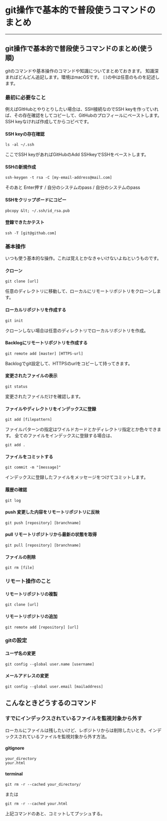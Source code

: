 # git操作で基本的で普段使うコマンドのまとめ

- - -




## git操作で基本的で普段使うコマンドのまとめ(使う順)

gitのコマンドや基本操作のコマンドや知識についてまとめておきます。
知識深まればどんどん追記します。環境はmacOSです。
`[]`の中は任意のものを記述します。




### 最初に必要なこと

例えばGItHubとやりとりしたい場合は、SSH接続なのでSSH keyを作っていれば、その存在確認をしてコピーして、GitHubのプロフィールにペーストします。
SSH keyなければ作成してからコピペです。


#### SSH keyの存在確認

`ls -al ~/.ssh`

ここでSSH keyがあればGitHubのAdd SSHkeyでSSHをペーストします。


#### SSHの新規作成

`ssh-keygen -t rsa -C [my-email-address@mail.com]`

そのあと Enter押す / 自分のシステムのpass / 自分のシステムのpass


#### SSHをクリップボードにコピー

`pbcopy &lt; ~/.ssh/id_rsa.pub`


#### 登録できたかテスト

`ssh -T [git@githab.com]`




### 基本操作

いつも使う基本的な操作。これは覚えとかなきゃいけないよねというものです。


#### クローン

`git clone [url]`

任意のディレクトリに移動して、ローカルにリモートリポジトリをクローンします。


#### ローカルリポジトリを作成する

`git init`

クローンしない場合は任意のディレクトリでローカルリポジトリを作成。

#### Backlogにリモートリポジトリを作成する

`git remote add [master] [HTTPS-url]`

Backlogでgit設定して、HTTPSのurlをコピーして持ってきます。


#### 変更されたファイルの表示

`git status`

変更されたファイルだけを確認します。


#### ファイルやディレクトリをインデックスに登録

`git add [filepattern]`

ファイルパターンの指定はワイルドカードとかディレクトリ指定とか色々できます。
全てのファイルをインデックスに登録する場合は、

`git add .`


#### ファイルをコミットする

`git commit -m "[message]"`

インデックスに登録したファイルをメッセージをつけてコミットします。


#### 履歴の確認

`git log`


#### push 変更した内容をリモートリポジトリに反映

`git push [repository] [branchname]`


#### pull リモートリポジトリから最新の状態を取得

`git pull [repository] [branchname]`


#### ファイルの削除

`git rm [file]`




### リモート操作のこと


#### リモートリポジトリの複製

`git clone [url]`


#### リモートリポジトリの追加

`git remote add [repository] [url]`




### gitの設定


#### ユーザ名の変更

`git config --global user.name [username]`


#### メールアドレスの変更

`git config --global user.email [mailaddress]`





## こんなときどうするのコマンド


### すでにインデックスされているファイルを監視対象から外す

ローカルにファイルは残したいけど、レポジトリからは削除したいとき。インデックスされているファイルを監視対象から外す方法。


#### gitignore

```
your_directory
your.html
```


#### terminal

```
git rm -r --cached your_directory/
```

または

```
git rm -r --cached your.html
```

上記コマンドのあと、コミットしてプッシュする。






